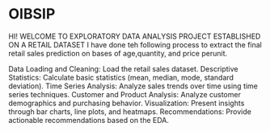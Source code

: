 # OIBSIP
HI! WELCOME TO EXPLORATORY DATA ANALYSIS PROJECT ESTABLISHED ON A RETAIL DATASET
I have done teh following process to extract the final retail sales prediction on bases of age,quantity, and price perunit.

Data Loading and Cleaning: Load the retail sales dataset.
Descriptive Statistics: Calculate basic statistics (mean, median, mode, standard deviation).
Time Series Analysis: Analyze sales trends over time using time series techniques.
Customer and Product Analysis: Analyze customer demographics and purchasing behavior.
Visualization: Present insights through bar charts, line plots, and heatmaps.
Recommendations: Provide actionable recommendations based on the EDA.
